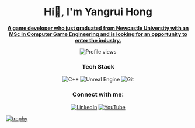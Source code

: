<h1 align="center">Hi👋, I'm Yangrui Hong</h1>
<p align="center"><u><strong>A game developer who just graduated from Newcastle University with an MSc in Computer Game Engineering and is looking for an opportunity to enter the industry.</strong></u></p>

<p align="center">
  <img src="https://komarev.com/ghpvc/?username=HongYangRui&color=blue" alt="Profile views" />
</p>

### <p align="center">Tech Stack</p>
<p align="center">
  <img src="https://img.shields.io/badge/-C++-00599C?logo=c++" alt="C++">
  <img src="https://img.shields.io/badge/-Unreal%20Engine-0E1128?logo=unreal-engine" alt="Unreal Engine">
  <img src="https://img.shields.io/badge/-Git-F05032?logo=git&logoColor=white" alt="Git">
</p>

### <p align="center">Connect with me:</p>
<p align="center">
  <a href="https://linkedin.com/in/yangrui-hong-624b69252"><img src="https://img.shields.io/badge/-LinkedIn-0077B5?style=flat-square&logo=linkedin&logoColor=white" alt="LinkedIn"></a>
  <a href="https://www.youtube.com/@yangruihong2320"><img src="https://img.shields.io/badge/-YouTube-FF0000?style=flat-square&logo=youtube&logoColor=white" alt="YouTube"></a>
</p>

[![trophy](https://github-profile-trophy.vercel.app/?username=HongYangRui)](https://github.com/ryo-ma/github-profile-trophy)

<!--
**HongYangRui/HongYangRui** is a ✨ _special_ ✨ repository because its `README.md` (this file) appears on your GitHub profile.

Here are some ideas to get you started:

- 🔭 I’m currently working on ...
- 🌱 I’m currently learning ...
- 👯 I’m looking to collaborate on ...
- 🤔 I’m looking for help with ...
- 💬 Ask me about ...
- 📫 How to reach me: ...
- 😄 Pronouns: ...
- ⚡ Fun fact: ...
-->
